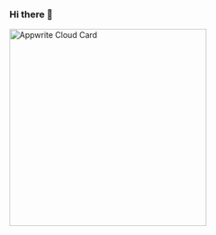 ### Hi there 👋

<!--
**sohail-op/sohail-op** is a ✨ _special_ ✨ repository because its `README.md` (this file) appears on your GitHub profile.

Here are some ideas to get you started:

- 🔭 I’m currently working on ...
- 🌱 I’m currently learning ...
- 👯 I’m looking to collaborate on ...
- 🤔 I’m looking for help with ...
- 💬 Ask me about ...
- 📫 How to reach me: ...
- 😄 Pronouns: ...
- ⚡ Fun fact: ...
-->
<a href="https://cloud.appwrite.io/card/652d9c1019ca72e687a8">
	<img width="350" src="https://cloud.appwrite.io/v1/cards/cloud?userId=652d9c1019ca72e687a8" alt="Appwrite Cloud Card" />
</a>
